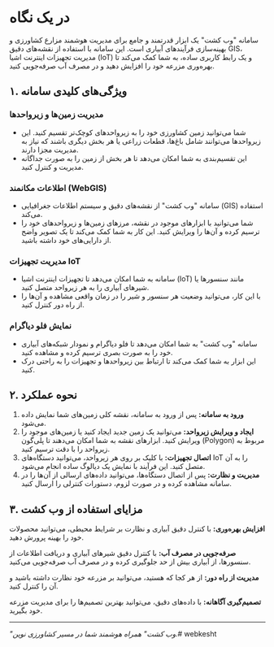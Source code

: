 # در یک نگاه
سامانه "وب کشت" یک ابزار قدرتمند و جامع برای مدیریت هوشمند مزارع کشاورزی و بهینه‌سازی فرآیندهای آبیاری است. این سامانه با استفاده از نقشه‌های دقیق GIS، مدیریت تجهیزات اینترنت اشیا (IoT) و یک رابط کاربری ساده، به شما کمک می‌کند تا بهره‌وری مزرعه خود را افزایش دهید و در مصرف آب صرفه‌جویی کنید.

## ۱. ویژگی‌های کلیدی سامانه

### مدیریت زمین‌ها و زیرواحدها

*   شما می‌توانید زمین کشاورزی خود را به زیرواحدهای کوچک‌تر تقسیم کنید. این زیرواحدها می‌توانند شامل باغ‌ها، قطعات زراعی یا هر بخش دیگری باشند که نیاز به مدیریت مجزا دارند.
*   این تقسیم‌بندی به شما امکان می‌دهد تا هر بخش از زمین را به صورت جداگانه مدیریت و کنترل کنید.

### اطلاعات مکانمند (WebGIS)

*   سامانه "وب کشت" از نقشه‌های دقیق و سیستم اطلاعات جغرافیایی (GIS) استفاده می‌کند.
*   شما می‌توانید با ابزارهای موجود در نقشه، مرزهای زمین‌ها و زیرواحدهای خود را ترسیم کرده و آن‌ها را ویرایش کنید. این کار به شما کمک می‌کند تا یک تصویر واضح از دارایی‌های خود داشته باشید.

### مدیریت تجهیزات IoT

*   سامانه به شما امکان می‌دهد تا تجهیزات اینترنت اشیا (IoT) مانند سنسورها یا شیرهای آبیاری را به هر زیرواحد متصل کنید.
*   با این کار، می‌توانید وضعیت هر سنسور و شیر را در زمان واقعی مشاهده و آن‌ها را از راه دور کنترل کنید.

### نمایش فلو دیاگرام

*   سامانه "وب کشت" به شما امکان می‌دهد تا فلو دیاگرام و نمودار شبکه‌های آبیاری خود را به صورت بصری ترسیم کرده و مشاهده کنید.
*   این ابزار به شما کمک می‌کند تا ارتباط بین زیرواحدها و تجهیزات را به راحتی درک کنید.

## ۲. نحوه عملکرد

1.  **ورود به سامانه:** پس از ورود به سامانه، نقشه کلی زمین‌های شما نمایش داده می‌شود.
2.  **ایجاد و ویرایش زیرواحد:** می‌توانید یک زمین جدید ایجاد کنید یا زمین‌های موجود را ویرایش کنید. ابزارهای نقشه به شما امکان می‌دهند تا پلی‌گون (Polygon) مربوط به زیرواحد را با دقت ترسیم کنید.
3.  **اتصال تجهیزات:** با کلیک بر روی هر زیرواحد، می‌توانید دستگاه‌های IoT را به آن متصل کنید. این فرآیند با نمایش یک دیالوگ ساده انجام می‌شود.
4.  **مدیریت و نظارت:** پس از اتصال دستگاه‌ها، می‌توانید داده‌های ارسالی از آن‌ها را در سامانه مشاهده کرده و در صورت لزوم، دستورات کنترلی را ارسال کنید.

## ۳. مزایای استفاده از وب کشت

**افزایش بهره‌وری:** با کنترل دقیق آبیاری و نظارت بر شرایط محیطی، می‌توانید محصولات خود را بهینه پرورش دهید.

**صرفه‌جویی در مصرف آب:** با کنترل دقیق شیرهای آبیاری و دریافت اطلاعات از سنسورها، از آبیاری بیش از حد جلوگیری کرده و در مصرف آب صرفه‌جویی می‌کنید.

**مدیریت از راه دور:** از هر کجا که هستید، می‌توانید بر مزرعه خود نظارت داشته باشید و آن را کنترل کنید.

**تصمیم‌گیری آگاهانه:** با داده‌های دقیق، می‌توانید بهترین تصمیم‌ها را برای مدیریت مزرعه خود بگیرید.

---

*"وب کشت" همراه هوشمند شما در مسیر کشاورزی نوین.*#   w e b k e s h t  
 